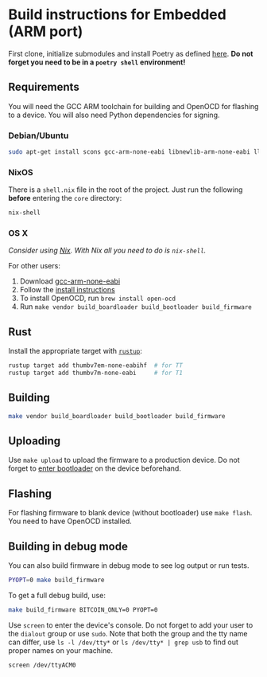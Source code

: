 # Build instructions for Embedded (ARM port)

First clone, initialize submodules and install Poetry as defined [here](index.md).
**Do not forget you need to be in a `poetry shell` environment!**

## Requirements

You will need the GCC ARM toolchain for building and OpenOCD for flashing to a device.
You will also need Python dependencies for signing.

### Debian/Ubuntu

```sh
sudo apt-get install scons gcc-arm-none-eabi libnewlib-arm-none-eabi llvm-dev libclang-dev clang
```

### NixOS

There is a `shell.nix` file in the root of the project. Just run the following
**before** entering the `core` directory:

```sh
nix-shell
```

### OS X

_Consider using [Nix](https://nixos.org/download.html). With Nix all you need to do is `nix-shell`._

For other users:

1. Download [gcc-arm-none-eabi](https://developer.arm.com/open-source/gnu-toolchain/gnu-rm/downloads)
2. Follow the [install instructions](https://launchpadlibrarian.net/287100883/readme.txt)
3. To install OpenOCD, run `brew install open-ocd`
4. Run `make vendor build_boardloader build_bootloader build_firmware`

## Rust

Install the appropriate target with [`rustup`](https://rustup.rs/):

```sh
rustup target add thumbv7em-none-eabihf  # for TT
rustup target add thumbv7m-none-eabi     # for T1
```

## Building

```sh
make vendor build_boardloader build_bootloader build_firmware
```

## Uploading

Use `make upload` to upload the firmware to a production device. Do not forget to [enter bootloader](https://wiki.detahard.io/User_manual:Updating_the_detahard_device_firmware) on the device beforehand.

## Flashing

For flashing firmware to blank device (without bootloader) use `make flash`.
You need to have OpenOCD installed.

## Building in debug mode

You can also build firmware in debug mode to see log output or run tests.

```sh
PYOPT=0 make build_firmware
```

To get a full debug build, use:

```sh
make build_firmware BITCOIN_ONLY=0 PYOPT=0
```

Use `screen` to enter the device's console. Do not forget to add your user to the `dialout` group or use `sudo`. Note that both the group and the tty name can differ, use `ls -l /dev/tty*` or `ls /dev/tty* | grep usb` to find out proper names on your machine.

```sh
screen /dev/ttyACM0
```
